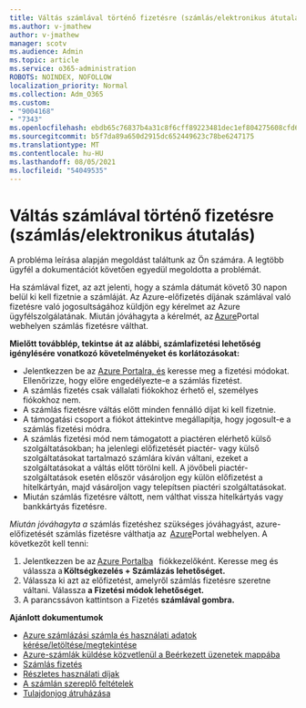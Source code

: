 ```yaml
---
title: Váltás számlával történő fizetésre (számlás/elektronikus átutalás)
ms.author: v-jmathew
author: v-jmathew
manager: scotv
ms.audience: Admin
ms.topic: article
ms.service: o365-administration
ROBOTS: NOINDEX, NOFOLLOW
localization_priority: Normal
ms.collection: Adm_O365
ms.custom:
- "9004168"
- "7343"
ms.openlocfilehash: ebdb65c76837b4a31c8f6cff89223481dec1ef804275608cfd60986a4f089204
ms.sourcegitcommit: b5f7da89a650d2915dc652449623c78be6247175
ms.translationtype: MT
ms.contentlocale: hu-HU
ms.lasthandoff: 08/05/2021
ms.locfileid: "54049535"
---
```

# <a name="switch-to-pay-by-invoice-chequewire-transfer"></a>Váltás számlával történő fizetésre (számlás/elektronikus átutalás)

A probléma leírása alapján megoldást találtunk az Ön számára. A legtöbb ügyfél a dokumentációt követően egyedül megoldotta a problémát.

Ha számlával fizet, az azt jelenti, hogy a számla dátumát követő 30 napon belül ki kell fizetnie a számláját. Az Azure-előfizetés díjának számlával való fizetésre való jogosultságához küldjön egy kérelmet az Azure ügyfélszolgálatának. Miután jóváhagyta a kérelmét, az [Azure](https://portal.azure.com/)Portal webhelyen számlás fizetésre válthat.

**Mielőtt továbblép, tekintse át az alábbi, számlafizetési lehetőség igénylésére vonatkozó követelményeket és korlátozásokat:**

- Jelentkezzen be az [Azure Portalra, és](https://portal.azure.com/) keresse meg a fizetési módokat. Ellenőrizze, hogy előre engedélyezte-e a számlás fizetést.
- A számlás fizetés csak vállalati fiókokhoz érhető el, személyes fiókokhoz nem.
- A számlás fizetésre váltás előtt minden fennálló díjat ki kell fizetnie.
- A támogatási csoport a fiókot áttekintve megállapítja, hogy jogosult-e a számlás fizetési módra.
- A számlás fizetési mód nem támogatott a piactéren elérhető külső szolgáltatásokban; ha jelenlegi előfizetését piactér- vagy külső szolgáltatásokat tartalmazó számlára kíván váltani, ezeket a szolgáltatásokat a váltás előtt törölni kell. A jövőbeli piactér-szolgáltatások esetén először vásároljon egy külön előfizetést a hitelkártyán, majd vásároljon vagy telepítsen piactéri szolgáltatásokat.
- Miután számlás fizetésre váltott, nem válthat vissza hitelkártyás vagy bankkártyás fizetésre.

*Miután jóváhagyta a* számlás fizetéshez szükséges jóváhagyást, azure-előfizetését számlás fizetésre válthatja az  [Azure](https://portal.azure.com/)Portal webhelyen.
A következőt kell tenni:

1. Jelentkezzen be az [Azure Portalba](https://portal.azure.com/)   fiókkezelőként. Keresse meg és válassza a **Költségkezelés + Számlázás lehetőséget.**
2. Válassza ki azt az előfizetést, amelyről számlás fizetésre szeretne váltani. Válassza **a Fizetési módok lehetőséget.**
3. A parancssávon kattintson a Fizetés **számlával gombra.**

**Ajánlott dokumentumok**

- [Azure számlázási számla és használati adatok kérése/letöltése/megtekintése](https://docs.microsoft.com/azure/billing/billing-download-azure-invoice-daily-usage-date)
- [Azure-számlák küldése közvetlenül a Beérkezett üzenetek mappába](https://docs.microsoft.com/azure/billing/billing-download-azure-invoice-daily-usage-date)
- [Számlás fizetés](https://docs.microsoft.com/azure/billing/billing-how-to-pay-by-invoice)
- [Részletes használati díjak](https://docs.microsoft.com/azure/billing/billing-understand-your-bill)
- [A számlán szereplő feltételek](https://docs.microsoft.com/azure/billing/billing-understand-your-invoice)
- [Tulajdonjog átruházása](https://docs.microsoft.com/azure/billing/billing-subscription-transfer)
